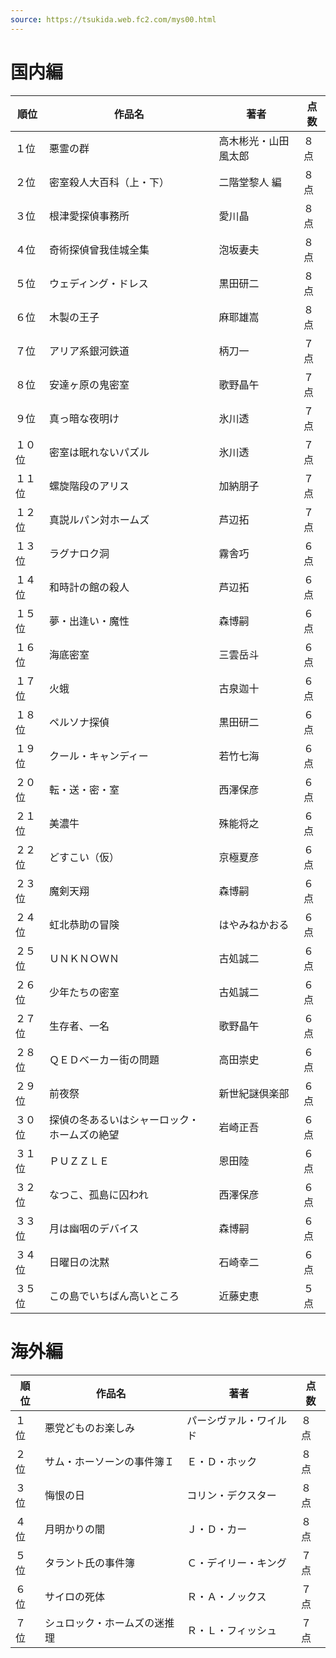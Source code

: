 ```yaml
---
source: https://tsukida.web.fc2.com/mys00.html
---
```


# 国内編

| 順位  | 作品名                    | 著者         | 点数  |
| --- | ---------------------- | ---------- | --- |
| １位  | 悪霊の群                   | 高木彬光・山田風太郎 | ８点  |
| ２位  | 密室殺人大百科（上・下）           | 二階堂黎人 編    | ８点  |
| ３位  | 根津愛探偵事務所               | 愛川晶        | ８点  |
| ４位  | 奇術探偵曾我佳城全集             | 泡坂妻夫       | ８点  |
| ５位  | ウェディング・ドレス             | 黒田研二       | ８点  |
| ６位  | 木製の王子                  | 麻耶雄嵩       | ８点  |
| ７位  | アリア系銀河鉄道               | 柄刀一        | ７点  |
| ８位  | 安達ヶ原の鬼密室               | 歌野晶午       | ７点  |
| ９位  | 真っ暗な夜明け                | 氷川透        | ７点  |
| １０位 | 密室は眠れないパズル             | 氷川透        | ７点  |
| １１位 | 螺旋階段のアリス               | 加納朋子       | ７点  |
| １２位 | 真説ルパン対ホームズ             | 芦辺拓        | ７点  |
| １３位 | ラグナロク洞                 | 霧舎巧        | ６点  |
| １４位 | 和時計の館の殺人               | 芦辺拓        | ６点  |
| １５位 | 夢・出逢い・魔性               | 森博嗣        | ６点  |
| １６位 | 海底密室                   | 三雲岳斗       | ６点  |
| １７位 | 火蛾                     | 古泉迦十       | ６点  |
| １８位 | ペルソナ探偵                 | 黒田研二       | ６点  |
| １９位 | クール・キャンディー             | 若竹七海       | ６点  |
| ２０位 | 転・送・密・室                | 西澤保彦       | ６点  |
| ２１位 | 美濃牛                    | 殊能将之       | ６点  |
| ２２位 | どすこい（仮）                | 京極夏彦       | ６点  |
| ２３位 | 魔剣天翔                   | 森博嗣        | ６点  |
| ２４位 | 虹北恭助の冒険                | はやみねかおる    | ６点  |
| ２５位 | ＵＮＫＮＯＷＮ                | 古処誠二       | ６点  |
| ２６位 | 少年たちの密室                | 古処誠二       | ６点  |
| ２７位 | 生存者、一名                 | 歌野晶午       | ６点  |
| ２８位 | ＱＥＤベーカー街の問題            | 高田崇史       | ６点  |
| ２９位 | 前夜祭                    | 新世紀謎倶楽部    | ６点  |
| ３０位 | 探偵の冬あるいはシャーロック・ホームズの絶望 | 岩崎正吾       | ６点  |
| ３１位 | ＰＵＺＺＬＥ                 | 恩田陸        | ６点  |
| ３２位 | なつこ、孤島に囚われ             | 西澤保彦       | ６点  |
| ３３位 | 月は幽咽のデバイス              | 森博嗣        | ６点  |
| ３４位 | 日曜日の沈黙                 | 石崎幸二       | ６点  |
| ３５位 | この島でいちばん高いところ          | 近藤史恵       | ５点  |

# 海外編

| 順位  | 作品名            | 著者          | 点数  |
| --- | -------------- | ----------- | --- |
| １位  | 悪党どものお楽しみ      | パーシヴァル・ワイルド | ８点  |
| ２位  | サム・ホーソーンの事件簿Ｉ  | Ｅ・Ｄ・ホック     | ８点  |
| ３位  | 悔恨の日           | コリン・デクスター   | ８点  |
| ４位  | 月明かりの闇         | Ｊ・Ｄ・カー      | ８点  |
| ５位  | タラント氏の事件簿      | Ｃ・デイリー・キング  | ７点  |
| ６位  | サイロの死体         | Ｒ・Ａ・ノックス    | ７点  |
| ７位  | シュロック・ホームズの迷推理 | Ｒ・Ｌ・フィッシュ   | ７点  |

